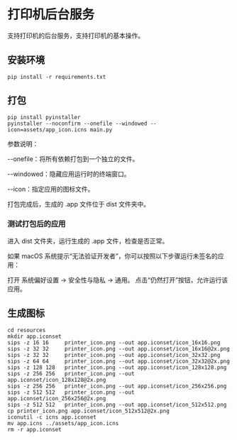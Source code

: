 # 打印机后台服务
支持打印机的后台服务，支持打印机的基本操作。

## 安装环境
```angular2html
pip install -r requirements.txt
```

## 打包

```
pip install pyinstaller
pyinstaller --noconfirm --onefile --windowed --icon=assets/app_icon.icns main.py
```

参数说明：

--onefile：将所有依赖打包到一个独立的文件。

--windowed：隐藏应用运行时的终端窗口。

--icon：指定应用的图标文件。

打包完成后，生成的 .app 文件位于 dist 文件夹中。

### 测试打包后的应用

进入 dist 文件夹，运行生成的 .app 文件，检查是否正常。

如果 macOS 系统提示“无法验证开发者”，你可以按照以下步骤运行未签名的应用：

打开 系统偏好设置 -> 安全性与隐私 -> 通用。
点击“仍然打开”按钮，允许运行该应用。

## 生成图标
```
cd resources
mkdir app.iconset
sips -z 16 16     printer_icon.png --out app.iconset/icon_16x16.png
sips -z 32 32     printer_icon.png --out app.iconset/icon_16x16@2x.png
sips -z 32 32     printer_icon.png --out app.iconset/icon_32x32.png
sips -z 64 64     printer_icon.png --out app.iconset/icon_32x32@2x.png
sips -z 128 128   printer_icon.png --out app.iconset/icon_128x128.png
sips -z 256 256   printer_icon.png --out app.iconset/icon_128x128@2x.png
sips -z 256 256   printer_icon.png --out app.iconset/icon_256x256.png
sips -z 512 512   printer_icon.png --out app.iconset/icon_256x256@2x.png
sips -z 512 512   printer_icon.png --out app.iconset/icon_512x512.png
cp printer_icon.png app.iconset/icon_512x512@2x.png
iconutil -c icns app.iconset
mv app.icns ../assets/app_icon.icns
rm -r app.iconset
```
